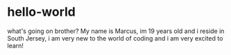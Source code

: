 # hello-world
what's going on brother?
My name is Marcus, im 19 years old and i reside in South Jersey, i am very new to the world of coding and i am very excited to learn!
